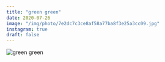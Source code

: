 ```yaml
---
title: "green green"
date: 2020-07-26
image: "/img/photo/7e2dc7c3ce8af58a77ba8f3e25a3cc09.jpg"
instagram: true
draft: false
---
```


![green green](/img/photo/7e2dc7c3ce8af58a77ba8f3e25a3cc09.jpg)
